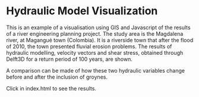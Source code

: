 # Hydraulic Model Visualization
This is an example of a visualisation using GIS and Javascript of the results of a river engineering planning project. The study area is the Magdalena river, at Magangué town (Colombia). It is a riverside town that after the flood of 2010, the town presented fluvial erosion problems. The results of hydraulic modelling, velocity vectors and shear stress, obtained through Delft3D for a return period of 100 years, are shown. 

A comparison can be made of how these two hydraulic variables change before and after the inclusion of groynes.

Click in index.html to see the results.
